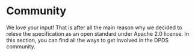 # Community

We love your input! That is after all the  main reason why we decided to relese the specification as an open standard under Apache 2.0 license. In this section, you can find all the ways to get involved in the DPDS community.


